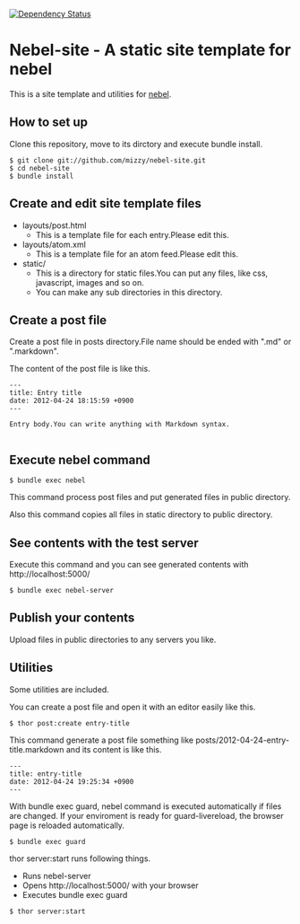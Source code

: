 [![Dependency Status](https://gemnasium.com/kurotaky/nebel-site.png)](https://gemnasium.com/kurotaky/nebel-site)

# Nebel-site - A static site template for nebel

This is a site template and utilities for [nebel](https://github.com/mizzy/nebel).

## How to set up

Clone this repository, move to its dirctory and execute bundle install.

```
$ git clone git://github.com/mizzy/nebel-site.git
$ cd nebel-site
$ bundle install
```

## Create and edit site template files

 * layouts/post.html
   * This is a template file for each entry.Please edit this.
 * layouts/atom.xml
   * This is a template file for an atom feed.Please edit this.
 * static/
   * This is a directory for static files.You can put any files, like css, javascript, images and so on.
   * You can make any sub directories in this directory.

## Create a post file

Create a post file in posts directory.File name should be ended with ".md" or ".markdown".

The content of the post file is like this.

```
---
title: Entry title
date: 2012-04-24 18:15:59 +0900
---

Entry body.You can write anything with Markdown syntax.


```

## Execute nebel command

```
$ bundle exec nebel 
```

This command process post files and put generated files in public directory.

Also this command copies all files in static directory to public directory.


## See contents with the test server

Execute this command and you can see generated contents with http://localhost:5000/


```
$ bundle exec nebel-server
```

## Publish your contents

Upload files in public directories to any servers you like.


## Utilities

Some utilities are included.

You can create a post file and open it with an editor easily like this.

```
$ thor post:create entry-title
```

This command generate a post file something like posts/2012-04-24-entry-title.markdown and its content is like this.

```
---
title: entry-title
date: 2012-04-24 19:25:34 +0900
---

```


With bundle exec guard, nebel command is executed automatically if files are changed.
If your enviroment is ready for guard-livereload, the browser page is reloaded automatically.


```
$ bundle exec guard
```


thor server:start runs following things.

 * Runs nebel-server
 * Opens http://localhost:5000/ with your browser
 * Executes bundle exec guard

```
$ thor server:start
```
